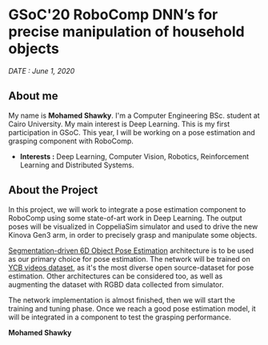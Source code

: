 # GSoC'20 RoboComp DNN’s for precise manipulation of household objects
 
_DATE : June 1, 2020_
 
## About me
 
My name is __Mohamed Shawky__. I'm a Computer Engineering BSc. student at Cairo University. My main interest is Deep Learning. This is my first participation in GSoC. This year, I will be working on a pose estimation and grasping component with RoboComp.

- __Interests :__ Deep Learning, Computer Vision, Robotics, Reinforcement Learning and Distributed Systems.


## About the Project

In this project, we will work to integrate a pose estimation component to RoboComp using some state-of-art work in Deep Learning. The output poses will be visualized in CoppeliaSim simulator and used to drive the new Kinova Gen3 arm, in order to precisely grasp and manipulate some objects.

[Segmentation-driven 6D Object Pose Estimation](https://arxiv.org/abs/1812.02541) architecture is to be used as our primary choice for pose estimation. The network will be trained on [YCB videos dataset](https://rse-lab.cs.washington.edu/projects/posecnn/), as it's the most diverse open source-dataset for pose estimation. Other architectures can be considered too, as well as augmenting the dataset with RGBD data collected from simulator. 

The network implementation is almost finished, then we will start the training and tuning phase. Once we reach a good pose estimation model, it will be integrated in a component to test the grasping performance.

__Mohamed Shawky__
